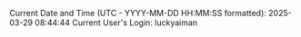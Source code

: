 Current Date and Time (UTC - YYYY-MM-DD HH:MM:SS formatted): 2025-03-29 08:44:44
Current User's Login: luckyaiman
